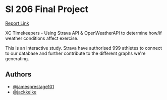 # SI 206 Final Project

[Report Link](https://docs.google.com/document/d/1Idu9cLUwzLCPCFJIh_unOOtj5RFnMbef7SegGVh-mBo/edit?usp=sharing)

XC Timekeepers - Using Strava API & OpenWeatherAPI to determine how/if weather conditions affect exercise.

This is an interactive study. Strava have authorised 999 athletes to connect to our database and further contribute to the different graphs we're generating.

## Authors

- [@jamesprestage101](https://github.com/jamesprestage101)
- [@jackkelke](https://github.com/jackkelke)
